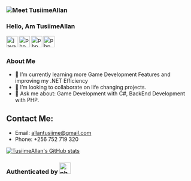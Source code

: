 ### <img src="https://media.giphy.com/media/L1R1tvI9svkIWwpVYr/giphy.gif" alt="Meet TusiimeAllan"> 

### Hello, Am TusiimeAllan

<img src="https://raw.githubusercontent.com/jmnote/z-icons/master/svg/csharp.svg" height="30px" align="left" alt="javacript">
<img src="https://raw.githubusercontent.com/jmnote/z-icons/master/svg/php.svg" height="30px" align="left" alt="php">
<img src="https://raw.githubusercontent.com/jmnote/z-icons/master/svg/javascript.svg" height="30px" align="left" alt="php">
<img src="https://raw.githubusercontent.com/jmnote/z-icons/master/svg/bootstrap.svg" height="30px" align="left" alt="php">

<br/><br/>

### About Me

- 🌱 I’m currently learning more Game Development Features and improving my .NET Efficiency
- 👯 I’m looking to collaborate on life changing projects.
- 💬 Ask me about: Game Development with C#, BackEnd Development with PHP.

## Contact Me:
- Email: allantusiime@gmail.com
- Phone: +256 752 719 320


[![TusiimeAllan's GitHub stats](https://github-readme-stats.vercel.app/api?username=TusiimeAllan&count_private=true&show_icons=true&theme=prussian)](https://github.com/anuraghazra/github-readme-stats)


### Authenticated by <img src="https://raw.githubusercontent.com/jmnote/z-icons/master/88x31/github.png" height="30px" alt="php">
